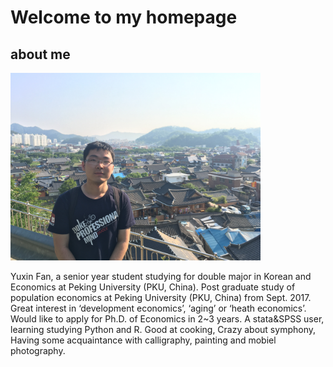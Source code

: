 # Welcome to my homepage
## about me
<img src="/images/fyxgz.jpg" class="floatpic" width="400" height="300">

   Yuxin Fan, a senior year student studying for double major in Korean and Economics at Peking University (PKU, China). Post graduate study of population economics at Peking University (PKU, China) from Sept. 2017. Great interest in ‘development economics’, ‘aging’ or ‘heath economics’. Would like to apply for Ph.D. of Economics in 2~3 years. A stata&SPSS user, learning studying Python and R.  Good at cooking, Crazy about symphony, Having some acquaintance with calligraphy, painting and mobiel photography.
      



[Korean]:https://www.sfl.pku.edu.cn/
[Economics]:https://www.nsd.pku.edu.cn/
[Peking University (PKU, China))]:https://www.pku.edu.cn/
